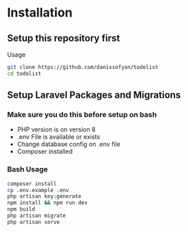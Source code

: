 # Installation

## Setup this repository first
Usage
```bash
git clone https://github.com/danixsofyan/todolist
cd todolist
```

## Setup Laravel Packages and Migrations

### Make sure you do this before setup on bash

* PHP version is on version 8
* .env File is available or exists
* Change database config on .env file
* Composer installed

### Bash Usage

```bash
composer install
cp .env.example .env
php artisan key:generate
npm install && npm run dev
npm build
php artisan migrate
php artisan serve
```

